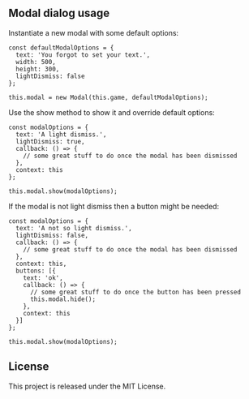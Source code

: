 ## Modal dialog usage

Instantiate a new modal with some default options:

    const defaultModalOptions = {
      text: 'You forgot to set your text.',
      width: 500,
      height: 300,
      lightDismiss: false
    };

    this.modal = new Modal(this.game, defaultModalOptions);

Use the show method to show it and override default options:

    const modalOptions = {
      text: 'A light dismiss.',
      lightDismiss: true,
      callback: () => {
        // some great stuff to do once the modal has been dismissed
      },
      context: this
    };

    this.modal.show(modalOptions);

If the modal is not light dismiss then a button might be needed:

    const modalOptions = {
      text: 'A not so light dismiss.',
      lightDismiss: false,
      callback: () => {
        // some great stuff to do once the modal has been dismissed
      },
      context: this,
      buttons: [{
        text: 'ok',
        callback: () => {
          // some great stuff to do once the button has been pressed
          this.modal.hide();
        },
        context: this
      }]
    };

    this.modal.show(modalOptions);

## License

This project is released under the MIT License.